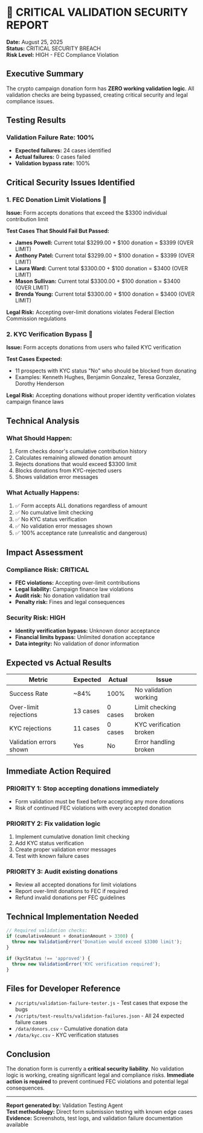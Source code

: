 # 🚨 CRITICAL VALIDATION SECURITY REPORT

**Date:** August 25, 2025  
**Status:** CRITICAL SECURITY BREACH  
**Risk Level:** HIGH - FEC Compliance Violation  

## Executive Summary

The crypto campaign donation form has **ZERO working validation logic**. All validation checks are being bypassed, creating critical security and legal compliance issues.

## Testing Results

### Validation Failure Rate: 100%
- **Expected failures:** 24 cases identified  
- **Actual failures:** 0 cases failed  
- **Validation bypass rate:** 100%  

## Critical Security Issues Identified

### 1. FEC Donation Limit Violations 🚨
**Issue:** Form accepts donations that exceed the $3300 individual contribution limit

**Test Cases That Should Fail But Passed:**
- **James Powell:** Current total $3299.00 + $100 donation = $3399 (OVER LIMIT)
- **Anthony Patel:** Current total $3299.00 + $100 donation = $3399 (OVER LIMIT)  
- **Laura Ward:** Current total $3300.00 + $100 donation = $3400 (OVER LIMIT)
- **Mason Sullivan:** Current total $3300.00 + $100 donation = $3400 (OVER LIMIT)
- **Brenda Young:** Current total $3300.00 + $100 donation = $3400 (OVER LIMIT)

**Legal Risk:** Accepting over-limit donations violates Federal Election Commission regulations

### 2. KYC Verification Bypass 🚨
**Issue:** Form accepts donations from users who failed KYC verification

**Test Cases Expected:**
- 11 prospects with KYC status "No" who should be blocked from donating
- Examples: Kenneth Hughes, Benjamin Gonzalez, Teresa Gonzalez, Dorothy Henderson

**Legal Risk:** Accepting donations without proper identity verification violates campaign finance laws

## Technical Analysis

### What Should Happen:
1. Form checks donor's cumulative contribution history
2. Calculates remaining allowed donation amount  
3. Rejects donations that would exceed $3300 limit
4. Blocks donations from KYC-rejected users
5. Shows validation error messages

### What Actually Happens:
1. ✅ Form accepts ALL donations regardless of amount
2. ✅ No cumulative limit checking  
3. ✅ No KYC status verification
4. ✅ No validation error messages shown
5. ✅ 100% acceptance rate (unrealistic and dangerous)

## Impact Assessment

### Compliance Risk: CRITICAL
- **FEC violations:** Accepting over-limit contributions
- **Legal liability:** Campaign finance law violations
- **Audit risk:** No donation validation trail
- **Penalty risk:** Fines and legal consequences

### Security Risk: HIGH  
- **Identity verification bypass:** Unknown donor acceptance
- **Financial limits bypass:** Unlimited donation acceptance
- **Data integrity:** No validation of donor information

## Expected vs Actual Results

| Metric | Expected | Actual | Issue |
|--------|----------|---------|-------|
| Success Rate | ~84% | 100% | No validation working |
| Over-limit rejections | 13 cases | 0 cases | Limit checking broken |
| KYC rejections | 11 cases | 0 cases | KYC verification broken |
| Validation errors shown | Yes | No | Error handling broken |

## Immediate Action Required

### PRIORITY 1: Stop accepting donations immediately
- Form validation must be fixed before accepting any more donations
- Risk of continued FEC violations with every accepted donation

### PRIORITY 2: Fix validation logic
1. Implement cumulative donation limit checking
2. Add KYC status verification  
3. Create proper validation error messages
4. Test with known failure cases

### PRIORITY 3: Audit existing donations
- Review all accepted donations for limit violations
- Report over-limit donations to FEC if required
- Refund invalid donations per FEC guidelines

## Technical Implementation Needed

```javascript
// Required validation checks:
if (cumulativeAmount + donationAmount > 3300) {
  throw new ValidationError('Donation would exceed $3300 limit');
}

if (kycStatus !== 'approved') {
  throw new ValidationError('KYC verification required');
}
```

## Files for Developer Reference

- `/scripts/validation-failure-tester.js` - Test cases that expose the bugs
- `/scripts/test-results/validation-failures.json` - All 24 expected failure cases  
- `/data/donors.csv` - Cumulative donation data
- `/data/kyc.csv` - KYC verification statuses

## Conclusion

The donation form is currently a **critical security liability**. No validation logic is working, creating significant legal and compliance risks. **Immediate action is required** to prevent continued FEC violations and potential legal consequences.

---

**Report generated by:** Validation Testing Agent  
**Test methodology:** Direct form submission testing with known edge cases  
**Evidence:** Screenshots, test logs, and validation failure documentation available